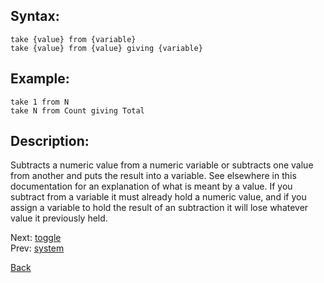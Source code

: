 ## Syntax:
`take {value} from {variable}`  
`take {value} from {value} giving {variable}`

## Example:
`take 1 from N`  
`take N from Count giving Total`

## Description:
Subtracts a numeric value from a numeric variable or subtracts one value from another and puts the result into a variable. See elsewhere in this documentation for an explanation of what is meant by a value. If you subtract from a variable it must already hold a numeric value, and if you assign a variable to hold the result of an subtraction it will lose whatever value it previously held. 

Next: [toggle](toggle.md)  
Prev: [system](system.md)

[Back](../../README.md)
